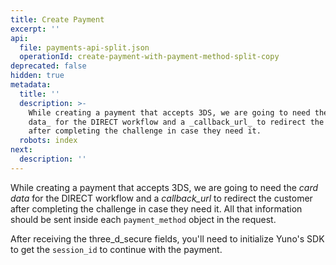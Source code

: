 ```yaml
---
title: Create Payment
excerpt: ''
api:
  file: payments-api-split.json
  operationId: create-payment-with-payment-method-split-copy
deprecated: false
hidden: true
metadata:
  title: ''
  description: >-
    While creating a payment that accepts 3DS, we are going to need the _card
    data_ for the DIRECT workflow and a _callback_url_ to redirect the customer
    after completing the challenge in case they need it.
  robots: index
next:
  description: ''
---
```

While creating a payment that accepts 3DS, we are going to need the *card data* for the DIRECT workflow and a *callback\_url* to redirect the customer after completing the challenge in case they need it. All that information should be sent inside each `payment_method` object in the request. 

After receiving the three\_d\_secure fields, you'll need to initialize Yuno's SDK to get the `session_id` to continue with the payment.
